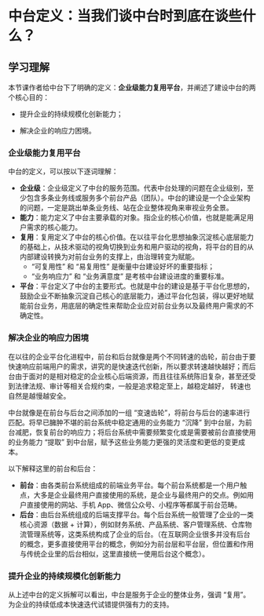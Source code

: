# 中台定义：当我们谈中台时到底在谈些什么？

## 学习理解

本节课作者给中台下了明确的定义：**企业级能力复用平台**，并阐述了建设中台的两个核心目的：

- 提升企业的持续规模化创新能力；

- 解决企业的响应力困境。

### 企业级能力复用平台

中台的定义，可以按以下逐词理解：

- **企业级**：企业级定义了中台的服务范围。代表中台处理的问题在企业级别，至少包含多条业务线或服务多个前台产品（团队）。中台的建设是一个企业架构的问题，一定是跳出单条业务线、站在企业整体视角来审视业务全景。
- **能力**：能力定义了中台主要承载的对象。指企业的核心价值，也就是能满足用户需求的核心能力。
- **复用**：复用定义了中台的核心价值。在以往平台化思想抽象沉淀核心底层能力的基础上，从技术驱动的视角切换到业务和用户驱动的视角，将平台的目的从内部建设转换为对前台业务的支撑上，由治理转变为赋能。
  - “可复用性” 和 “易复用性” 是衡量中台建设好坏的重要指标；
  - “业务响应力” 和 “业务满意度” 是考核中台建设进度的重要标准。
- **平台**：平台定义了中台的主要形式。也就是中台的建设是基于平台化思想的，鼓励企业不断抽象沉淀自己核心的底层能力，通过平台化包装，得以更好地赋能前台业务，用底层的确定性来帮助企业应对前台业务以及最终用户需求的不确定性。

### 解决企业的响应力困境

在以往的企业平台化进程中，前台和后台就像是两个不同转速的齿轮，前台由于要快速响应前端用户的需求，讲究的是快速迭代创新，所以要求转速越快越好；而后台由于面对的是相对稳定的企业核心后端资源，而且往往系统陈旧复杂，甚至还受到法律法规、审计等相关合规约束，一般是追求稳定至上，越稳定越好， 转速也自然是越慢越安全。

中台就像是在前台与后台之间添加的⼀组 “变速齿轮”，将前台与后台的速率进行匹配。将早已臃肿不堪的前台系统中稳定通用的业务能力 “沉降” 到中台层，为前台减肥，恢复前台的响应力；将后台系统中需要频繁变化或是需要被前台直接使用的业务能力 “提取” 到中台层，赋予这些业务能力更强的灵活度和更低的变更成本。

以下解释这里的前台和后台：

- **前台**：由各类前台系统组成的前端业务平台。每个前台系统都是一个用户触点，大多是企业最终用户直接使用的系统，是企业与最终用户的交点。例如用户直接使用的网站、手机 App、微信公众号、小程序等都属于前台范畴。
- **后台**：由后台系统组成的后端支撑平台。每个后台系统一般管理了企业的一类核心资源（数据 + 计算），例如财务系统、产品系统、客户管理系统、仓库物流管理系统等，这类系统构成了企业的后台。（在互联网企业很多并没有后台的概念，更多直接使用平台的概念，例如分为前台层和平台层，但位置和作用与传统企业里的后台相似，这里直接统一使用后台这个概念）。

### 提升企业的持续规模化创新能力

从上述中台的定义拆解可以看出，中台是服务于企业的整体业务，强调 “复用”。为企业的持续低成本快速迭代试错提供强有力的支持。
